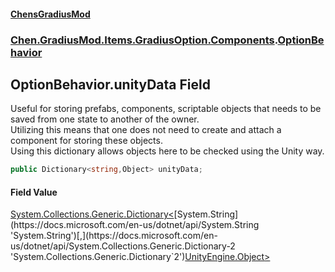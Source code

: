 
#### [ChensGradiusMod](index 'index')

### [Chen.GradiusMod.Items.GradiusOption.Components](3b19l5ocTqQsEH2QAbTnXQ 'Chen.GradiusMod.Items.GradiusOption.Components').[OptionBehavior](cwz_G2wxzba4Id7zOi0Rig 'Chen.GradiusMod.Items.GradiusOption.Components.OptionBehavior')

## OptionBehavior.unityData Field
Useful for storing prefabs, components, scriptable objects that needs to be saved from one state to another of the owner.  
Utilizing this means that one does not need to create and attach a component for storing these objects.  
Using this dictionary allows objects here to be checked using the Unity way.  
```csharp
public Dictionary<string,Object> unityData;
```

#### Field Value
[System.Collections.Generic.Dictionary&lt;](https://docs.microsoft.com/en-us/dotnet/api/System.Collections.Generic.Dictionary-2 'System.Collections.Generic.Dictionary`2')[System.String](https://docs.microsoft.com/en-us/dotnet/api/System.String 'System.String')[,](https://docs.microsoft.com/en-us/dotnet/api/System.Collections.Generic.Dictionary-2 'System.Collections.Generic.Dictionary`2')[UnityEngine.Object](https://docs.microsoft.com/en-us/dotnet/api/UnityEngine.Object 'UnityEngine.Object')[&gt;](https://docs.microsoft.com/en-us/dotnet/api/System.Collections.Generic.Dictionary-2 'System.Collections.Generic.Dictionary`2')
